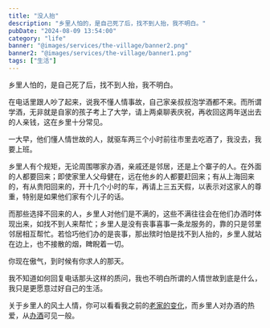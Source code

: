 ```yaml
---
title: "没人抬"
description: "乡里人怕的，是自己死了后，找不到人抬，我不明白。"
pubDate: "2024-08-09 13:54:00"
category: "life"
banner: "@images/services/the-village/banner2.png"
banner2: "@images/services/the-village/banner1.png"
tags: ["生活"]
---
```


乡里人怕的，是自己死了后，找不到人抬，我不明白。

在电话里跟人吵了起来，说我不懂人情事故，自己家亲叔叔泡学酒都不来。而所谓学酒，无非就是自家的孩子考上了大学，请上两桌聊表庆祝，再收回这两年送出去的人亲钱，这在乡里十分常见。

一大早，他们懂人情世故的人，就驱车两三个小时前往市里去吃酒了，我没去，我要上班。

乡里人有个规矩，无论周围哪家办酒，亲戚还是邻居，还是上个寨子的人。在外面的人都要回来；即使家里人父母健在，远在他乡的人都要赶回来；有从上海回来的，有从贵阳回来的，开十几个小时的车，再请上三五天假，以表示对这家人的尊重，特别是如果他们家有个儿子的话。

而那些选择不回来的人，乡里人对他们是不满的，这些不满往往会在他们办酒时体现出来，如找不到人来帮忙；乡里人是没有丧事喜事一条龙服务的，靠的只是邻里邻居相互帮忙。若恰巧他们办的是丧事，那出殡时怕是找不到人抬的，乡里人就站在边上，也不接散的烟，睥睨着一切。

你现在傲气，到时候有你求人的那天。

我不知道如何回复电话那头这样的质问，我也不明白所谓的人情世故到底是什么，我只是更愿意过好自己的生活。

关于乡里人的风土人情，你可以看看我之前的[老家的变化](https://godruoyi.com/services/the-changes-in-my-hometown/)，而乡里人对办酒的热爱，从[办酒](https://godruoyi.com/services/banjiu/)可见一般。

